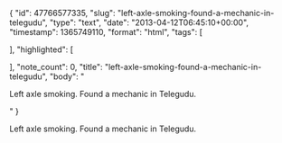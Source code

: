 {
  "id": 47766577335,
  "slug": "left-axle-smoking-found-a-mechanic-in-telegudu",
  "type": "text",
  "date": "2013-04-12T06:45:10+00:00",
  "timestamp": 1365749110,
  "format": "html",
  "tags": [

  ],
  "highlighted": [

  ],
  "note_count": 0,
  "title": "left-axle-smoking-found-a-mechanic-in-telegudu",
  "body": "<p>Left axle smoking. Found a mechanic in Telegudu.</p>"
}

<p>Left axle smoking. Found a mechanic in Telegudu.</p>